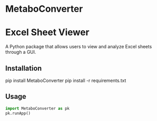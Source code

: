 # MetaboConverter
# Excel Sheet Viewer

A Python package that allows users to view and analyze Excel sheets through a GUI.

## Installation
pip install MetaboConverter
pip install -r requirements.txt


## Usage

```python
import MetaboConverter as pk
pk.runApp()
